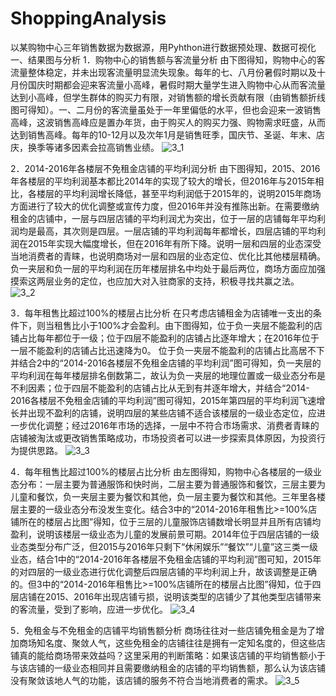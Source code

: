 # ShoppingAnalysis
以某购物中心三年销售数据为数据源，用Pyhthon进行数据预处理、数据可视化
一、结果图与分析
1．购物中心的销售额与客流量分析
由下图得知，购物中心的客流量整体稳定，并未出现客流量明显流失现象。每年的七、八月份暑假时期以及十月份国庆时期都会迎来客流量小高峰，暑假时期大量学生进入购物中心从而客流量达到小高峰，但学生群体的购买力有限，对销售额的增长贡献有限（由销售额折线图可得知）。一、二月份的客流量虽处于一年里偏低的水平，但也会迎来一波销售高峰，这波销售高峰应是置办年货，由于购买人的购买力强、购物需求旺盛，从而达到销售高峰。每年的10-12月以及次年1月是销售旺季，国庆节、圣诞、年末、店庆，换季等诸多因素会拉高销售业绩。
![3_1](https://user-images.githubusercontent.com/106458142/224952955-86fbafe0-d4d7-4e6f-a3b8-4682487071b9.jpg)

2．2014-2016年各楼层不免租金店铺的平均利润分析
由下图得知，2015、2016年各楼层的平均利润基本都比2014年的实现了较大的增长，但2016年与2015年相比，各楼层的平均利润增长降低，甚至平均利润低于2015年的，说明2015年商场方面进行了较大的优化调整或宣传力度，但2016年并没有推陈出新。在需要缴纳租金的店铺中，一层与四层店铺的平均利润尤为突出，位于一层的店铺每年平均利润均是最高，其次则是四层。一层店铺的平均利润每年都增长，四层店铺的平均利润在2015年实现大幅度增长，但在2016年有所下降。说明一层和四层的业态深受当地消费者的青睐，也说明商场对一层和四层的业态定位、优化比其他楼层精确。负一夹层和负一层的平均利润在历年楼层排名中均处于最后两位，商场方面应加强摸索这两层业务的定位，也应加大对入驻商家的支持，积极寻找共赢之法。
 ![3_2](https://user-images.githubusercontent.com/106458142/224953059-dcc245f3-add0-4d1a-85fe-1e6de9d5edaa.jpg)
 
3．每年租售比超过100%的楼层占比分析
在只考虑店铺租金为店铺唯一支出的条件下，则当租售比小于100%才会盈利。由下图得知，位于负一夹层不能盈利的店铺占比每年都位于一级；位于四层不能盈利的店铺占比逐年增大；在2016年位于一层不能盈利的店铺占比迅速降为0。
位于负一夹层不能盈利的店铺占比高居不下并结合2中的“2014-2016各楼层不免租金店铺的平均利润”图可得知，负一夹层的平均利润在每年楼层排名倒数第二，故认为负一夹层的地理位置或一级业态分布是不利因素；位于四层不能盈利的店铺占比从无到有并逐年增大，并结合“2014-2016各楼层不免租金店铺的平均利润”图可得知，2015年第四层的平均利润飞速增长并出现不盈利的店铺，说明四层的某些店铺不适合该楼层的一级业态定位，应进一步优化调整；经过2016年市场的选择，一层中不符合市场需求、消费者青睐的店铺被淘汰或更改销售策略成功，市场投资者可以进一步探索具体原因，为投资行为提供思路。
![3_3](https://user-images.githubusercontent.com/106458142/224953103-60a11123-bcba-4047-b3a2-aed9e1ec0619.jpg)
 
4．每年租售比超过100%的楼层占比分析
由左图得知，购物中心各楼层的一级业态分布：一层主要为普通服饰和快时尚，二层主要为普通服饰和餐饮，三层主要为儿童和餐饮，负一夹层主要为餐饮和其他，负一层主要为餐饮和其他。三年里各楼层主要的一级业态分布没发生变化。结合3中的“2014-2016年租售比>=100%店铺所在的楼层占比图”得知，位于三层的儿童服饰店铺数增长明显并且所有店铺均盈利，说明该楼层一级业态为儿童的发展前景可期。2014年位于四层店铺的一级业态类型分布广泛，但2015与2016年只剩下“休闲娱乐”“餐饮”“儿童”这三类一级业态，结合1中的“2014-2016年各楼层不免租金店铺的平均利润”图可知，2015年的对四层的一级业态进行优化调整后四层店铺的平均利润上升，故该调整是正确的。但3中的“2014-2016年租售比>=100%店铺所在的楼层占比图”得知，位于四层店铺在2015、2016年出现店铺亏损，说明该类型的店铺少了其他类型店铺带来的客流量，受到了影响，应进一步优化。
![3_4](https://user-images.githubusercontent.com/106458142/224953190-c2b71d09-70f3-4cdd-9bec-062b8100b51c.jpg)
 
5．免租金与不免租金的店铺平均销售额分析
商场往往对一些店铺免租金是为了增加商场知名度、聚敛人气，这些免租金的店铺往往是拥有一定知名度的，但这些店铺真的能给商场带来效益吗？这里采用的判断策略：如果该店铺的平均销售额小于与该店铺的一级业态相同并且需要缴纳租金的店铺的平均销售额，那么认为该店铺没有聚敛该地人气的功能，该店铺的服务不符合当地消费者的需求。
 ![3_5](https://user-images.githubusercontent.com/106458142/224953221-58c5c014-36f3-4789-963e-415a12b9607f.jpg)
